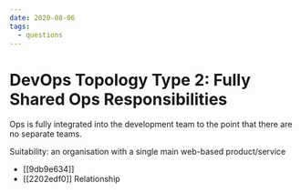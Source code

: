 ```yaml
---
date: 2020-08-06
tags:
  - questions
---
```


# DevOps Topology Type 2: Fully Shared Ops Responsibilities

Ops is fully integrated into the development team to the point that there are no separate teams.

Suitability: an organisation with a single main web-based product/service

- [[9db9e634]]
- [[2202edf0]] Relationship
